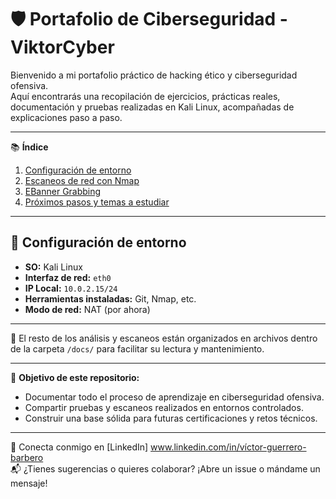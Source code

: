 # 🛡️ Portafolio de Ciberseguridad - ViktorCyber

Bienvenido a mi portafolio práctico de hacking ético y ciberseguridad ofensiva.  
Aquí encontrarás una recopilación de ejercicios, prácticas reales, documentación y pruebas realizadas en Kali Linux, acompañadas de explicaciones paso a paso.

---

📚 **Índice**

1. [Configuración de entorno](#-configuración-de-entorno)  
2. [Escaneos de red con Nmap](docs/escaneos.md)  
3. [EBanner Grabbing](docs/banner_grabbing.md)
4. [Próximos pasos y temas a estudiar](docs/proximos_pasos.md)  

---

## 🧰 Configuración de entorno

- **SO:** Kali Linux  
- **Interfaz de red:** `eth0`  
- **IP Local:** `10.0.2.15/24`  
- **Herramientas instaladas:** Git, Nmap, etc.  
- **Modo de red:** NAT (por ahora)  

---

📂 El resto de los análisis y escaneos están organizados en archivos dentro de la carpeta `/docs/` para facilitar su lectura y mantenimiento.

---

📌 **Objetivo de este repositorio:**

- Documentar todo el proceso de aprendizaje en ciberseguridad ofensiva.  
- Compartir pruebas y escaneos realizados en entornos controlados.  
- Construir una base sólida para futuras certificaciones y retos técnicos.

---

🔗 Conecta conmigo en [LinkedIn] www.linkedin.com/in/víctor-guerrero-barbero  
📬 ¿Tienes sugerencias o quieres colaborar? ¡Abre un issue o mándame un mensaje!
